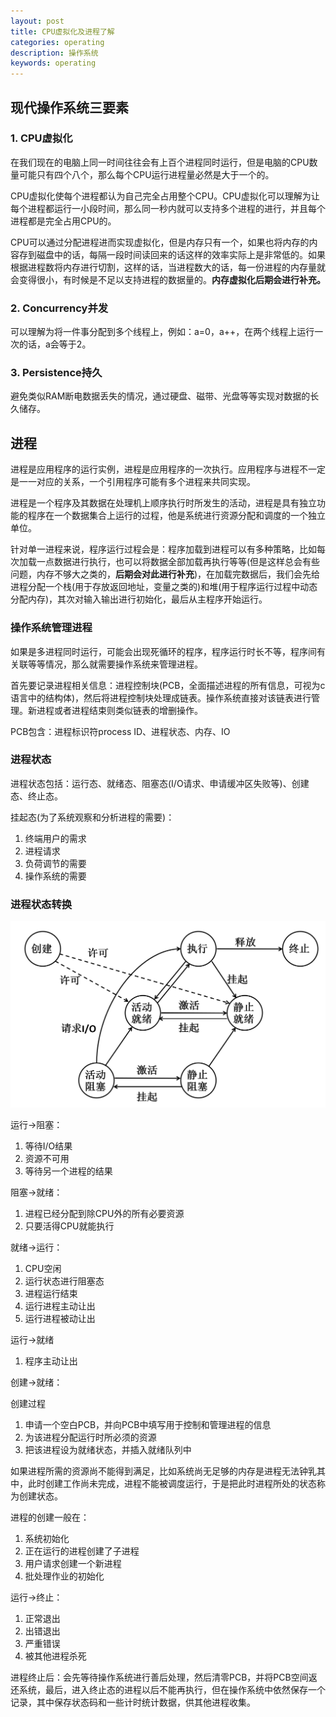 ```yaml
---
layout: post
title: CPU虚拟化及进程了解
categories: operating
description: 操作系统
keywords: operating
---
```


## 现代操作系统三要素

### 1. CPU虚拟化

在我们现在的电脑上同一时间往往会有上百个进程同时运行，但是电脑的CPU数量可能只有四个八个，那么每个CPU运行进程量必然是大于一个的。

CPU虚拟化使每个进程都认为自己完全占用整个CPU。CPU虚拟化可以理解为让每个进程都运行一小段时间，那么同一秒内就可以支持多个进程的进行，并且每个进程都是完全占用CPU的。

CPU可以通过分配进程进而实现虚拟化，但是内存只有一个，如果也将内存的内容存到磁盘中的话，每隔一段时间读回来的话这样的效率实际上是非常低的。如果根据进程数将内存进行切割，这样的话，当进程数大的话，每一份进程的内存量就会变得很小，有时候是不足以支持进程的数据量的。**内存虚拟化后期会进行补充。**

### 2. Concurrency并发

可以理解为将一件事分配到多个线程上，例如：a=0，a++，在两个线程上运行一次的话，a会等于2。

### 3. Persistence持久

避免类似RAM断电数据丢失的情况，通过硬盘、磁带、光盘等等实现对数据的长久储存。

## 进程

进程是应用程序的运行实例，进程是应用程序的一次执行。应用程序与进程不一定是一一对应的关系，一个引用程序可能有多个进程来共同实现。

进程是一个程序及其数据在处理机上顺序执行时所发生的活动，进程是具有独立功能的程序在一个数据集合上运行的过程，他是系统进行资源分配和调度的一个独立单位。

针对单一进程来说，程序运行过程会是：程序加载到进程可以有多种策略，比如每次加载一点数据进行执行，也可以将数据全部加载再执行等等(但是这样总会有些问题，内存不够大之类的，**后期会对此进行补充**)，在加载完数据后，我们会先给进程分配一个栈(用于存放返回地址，变量之类的)和堆(用于程序运行过程中动态分配内存)，其次对输入输出进行初始化，最后从主程序开始运行。

### 操作系统管理进程

如果是多进程同时运行，可能会出现死循环的程序，程序运行时长不等，程序间有关联等等情况，那么就需要操作系统来管理进程。

首先要记录进程相关信息：进程控制块(PCB，全面描述进程的所有信息，可视为c语言中的结构体)，然后将进程控制块处理成链表。操作系统直接对该链表进行管理。新进程或者进程结束则类似链表的增删操作。

PCB包含：进程标识符process ID、进程状态、内存、IO

### 进程状态

进程状态包括：运行态、就绪态、阻塞态(I/O请求、申请缓冲区失败等)、创建态、终止态。

挂起态(为了系统观察和分析进程的需要)：

1. 终端用户的需求
2. 进程请求
3. 负荷调节的需要
4. 操作系统的需要

### 进程状态转换

![operating.png](\images\posts\operating.png)

运行->阻塞：

1. 等待I/O结果
2. 资源不可用
3. 等待另一个进程的结果

阻塞->就绪：

1. 进程已经分配到除CPU外的所有必要资源
2. 只要活得CPU就能执行

就绪->运行：

1. CPU空闲
2. 运行状态进行阻塞态
3. 进程运行结束
4. 运行进程主动让出
5. 运行进程被动让出

运行->就绪

1. 程序主动让出

创建->就绪：

创建过程

1. 申请一个空白PCB，并向PCB中填写用于控制和管理进程的信息
2. 为该进程分配运行时所必须的资源
3. 把该进程设为就绪状态，并插入就绪队列中

如果进程所需的资源尚不能得到满足，比如系统尚无足够的内存是进程无法钟乳其中，此时创建工作尚未完成，进程不能被调度运行，于是把此时进程所处的状态称为创建状态。

进程的创建一般在：

1. 系统初始化
2. 正在运行的进程创建了子进程
3. 用户请求创建一个新进程
4. 批处理作业的初始化

运行->终止：

1. 正常退出
2. 出错退出
3. 严重错误
4. 被其他进程杀死

进程终止后：会先等待操作系统进行善后处理，然后清零PCB，并将PCB空间返还系统，最后，进入终止态的进程以后不能再执行，但在操作系统中依然保存一个记录，其中保存状态码和一些计时统计数据，供其他进程收集。

